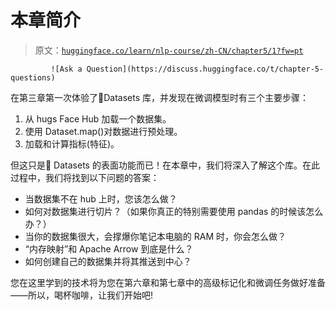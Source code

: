 # 本章简介

> 原文：[`huggingface.co/learn/nlp-course/zh-CN/chapter5/1?fw=pt`](https://huggingface.co/learn/nlp-course/zh-CN/chapter5/1?fw=pt)

             ![Ask a Question](https://discuss.huggingface.co/t/chapter-5-questions)

在第三章第一次体验了🤗Datasets 库，并发现在微调模型时有三个主要步骤：

1.  从 hugs Face Hub 加载一个数据集。
2.  使用 Dataset.map()对数据进行预处理。
3.  加载和计算指标(特征)。

但这只是🤗 Datasets 的表面功能而已！在本章中，我们将深入了解这个库。在此过程中，我们将找到以下问题的答案：

*   当数据集不在 hub 上时，您该怎么做？
*   如何对数据集进行切片？（如果你真正的特别需要使用 pandas 的时候该怎么办？）
*   当你的数据集很大，会撑爆你笔记本电脑的 RAM 时，你会怎么做？
*   “内存映射”和 Apache Arrow 到底是什么？
*   如何创建自己的数据集并将其推送到中心？

您在这里学到的技术将为您在第六章和第七章中的高级标记化和微调任务做好准备——所以，喝杯咖啡，让我们开始吧!